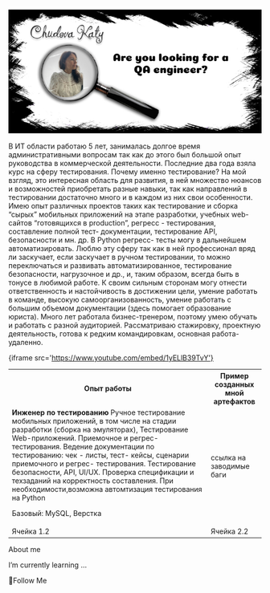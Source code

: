 ![Heder](https://raw.githubusercontent.com/testerchudova/testerchudova/main/assets/Group_1.jpg)

В ИТ области работаю 5 лет, занималась долгое время административными вопросам так как до этого был большой опыт руководства в коммерческой деятельности. 
Последние два года взяла курс на сферу тестирования. Почему именно тестирование? На мой взгляд, это интересная область для развития, в ней множество нюансов и возможностей приобретать разные навыки, так как направлений в тестировании достаточно много и в каждом из них свои особенности. Имею опыт различных проектов таких как тестирование и сборка “сырых” мобильных приложений на этапе разработки, учебных web- сайтов “готовящихся в production”, регресс - тестирования, составление полной тест- документации, тестирование API, безопасности и мн. др. В Python регресс- тесты могу в дальнейшем автоматизировать. Люблю эту сферу так как в ней профессионал вряд ли заскучает, если заскучает в ручном тестировании, то можно переключаться и развивать автоматизированное, тестирование безопасности, нагрузочное и др., и, таким образом, всегда быть в тонусе в любимой работе.
К своим сильным сторонам могу отнести ответственность и настойчивость в достижении цели, умение работать в команде, высокую самоорганизованность, умение работать с большим объемом документации (здесь помогает образование юриста). Много лет работала бизнес-тренером, поэтому умею обучать и работать с разной аудиторией.
Рассматриваю стажировку, проектную деятельность, готова к редким командировкам, основная работа-удаленно.

{iframe src='https://www.youtube.com/embed/1yELlB39TvY'}



<table>
    <tr>
        <th>Опыт работы</th>
        <th>Пример созданных мной артефактов</th>
    </tr>
    <tr>
        <td> <b>Инженер по тестированию</b> <a>Ручное тестирование 
мобильных приложений, в том числе на стадии разработки (сборка на эмуляторах),
Тестирование Web-приложений.
Приемочное и регрес- тестирования.
Ведение документации по тестированию: чек - листы, тест- кейсы, сценарии приемочного и регрес- тестирования.
Тестирование безопасности, API, UI/UX.
Проверка спецификации и техзаданий на корректность составления.
При необходимости,возможна автомтизация тестирования на Python 

Базовый:
MySQL,
Верстка</a></td>
        <td>ссылка на заводимые баги</td>
    </tr>
    <tr>
        <td>Ячейка 1.2</td>
        <td>Ячейка 2.2</td>
    </tr>
</table>



About me

I’m currently learning ...

💬Follow Me
